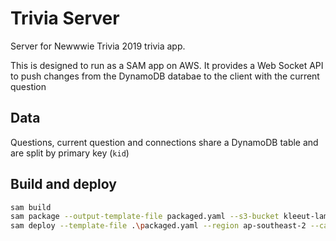 # Trivia Server
Server for Newwwie Trivia 2019 trivia app. 

This is designed to run as a SAM app on AWS.
It provides a Web Socket API to push changes from the DynamoDB databae to the client with the current question 

## Data
Questions, current question and connections share a DynamoDB table and are split by primary key (`kid`)

## Build and deploy
```bash
sam build
sam package --output-template-file packaged.yaml --s3-bucket kleeut-lambda
sam deploy --template-file .\packaged.yaml --region ap-southeast-2 --capabilities CAPABILITY_IAM newwwie-trivia
